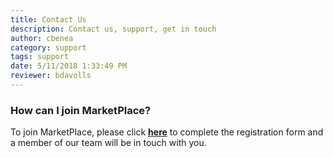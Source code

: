 ```yaml
---
title: Contact Us
description: Contact us, support, get in touch
author: cbenea
category: support
tags: support
date: 5/11/2018 1:33:49 PM 
reviewer: bdavolls
---
```


### How can I join MarketPlace?

To join MarketPlace, please click [**here**](./join.md) to complete the registration form and a member of our team will be in touch with you.









